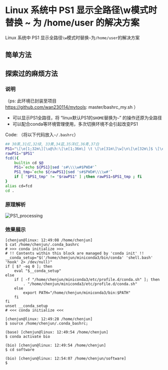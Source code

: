 # Linux 系统中 PS1 显示全路径\w模式时替换 ~ 为 /home/user 的解决方案
Linux 系统中 PS1 显示全路径`\w`模式时替换`~`为`/home/user`的解决方案

## 简单方法




## 探索过的麻烦方法

### 说明

（ps: 此环境已封装至项目  
<https://github.com/wan230114/mytools>: master/bashrc_my.sh ）

- 可以显示PS1全路径，将 “linux默认PS1的`$HOME`替换为`~`” 的操作还原为全路径
- 可以配合conda等环境管理使用，多次切换环境不会引起改变PS1

Code: （将以下代码放入`~/.bashrc`）
```bash
## 30黑,31红,32绿, 33黄,34蓝,35洋红,36青,37白
PS1="\[\e[1;32m\][\u@\h:\[\e[1;36m\] \t \[\e[31m\]\w]\n\[\e[32m\]$ \[\e[m\]"
rawPS1="$PS1"
fcd(){
    builtin cd $@
    PS1=`echo ${PS1}|sed 's#\\\\w#$PWD#'`
    PS1_tmp=`echo ${rawPS1}|sed 's#$PWD#\\\\w#'`
    if [ "$PS1_tmp" != "$rawPS1" ] ;then rawPS1=$PS1_tmp ; fi
}
alias cd=fcd
cd .
```

### 原理解析
![PS1_processing](https://img-blog.csdnimg.cn/20200726132843922.png?x-oss-process=image/watermark,type_ZmFuZ3poZW5naGVpdGk,shadow_10,text_aHR0cHM6Ly9ibG9nLmNzZG4ubmV0L3UwMTE0Njc1NTM=,size_16,color_FFFFFF,t_70)

### 效果展示
```shell
[chenjun@linux: 12:49:08 /home/chenjun]
$ cat /home/chenjun/.conda_bashrc
# >>> conda initialize >>>
# !! Contents within this block are managed by 'conda init' !!
__conda_setup="$('/home/chenjun/miniconda3/bin/conda' 'shell.bash' 'hook' 2> /dev/null)"
if [ $? -eq 0 ]; then
    eval "$__conda_setup"
else
    if [ -f "/home/chenjun/miniconda3/etc/profile.d/conda.sh" ]; then
        . "/home/chenjun/miniconda3/etc/profile.d/conda.sh"
    else
        export PATH="/home/chenjun/miniconda3/bin:$PATH"
    fi
fi
unset __conda_setup
# <<< conda initialize <<<

[chenjun@linux: 12:49:28 /home/chenjun]
$ source /home/chenjun/.conda_bashrc;

(base) [chenjun@linux: 12:49:54 /home/chenjun]
$ conda activate bio

(bio) [chenjun@linux: 12:49:54 /home/chenjun]
$ cd software

(bio) [chenjun@linux: 12:54:07 /home/chenjun/software]
$ 
```

